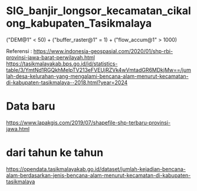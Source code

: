 # SIG_banjir_longsor_kecamatan_cikalong_kabupaten_Tasikmalaya
("DEM@1" < 50) + ("buffer_raster@1" = 1) + ("flow_accum@1" > 1000)

Referensi :
https://www.indonesia-geospasial.com/2020/01/shp-rbi-provinsi-jawa-barat-perwilayah.html
https://tasikmalayakab.bps.go.id/id/statistics-table/3/YmtNd1RGQkhMelpTV213eFVEUjRZVk4wVmtadGR6MDkjMw==/jumlah-desa-kelurahan-yang-mengalami-bencana-alam-menurut-kecamatan-di-kabupaten-tasikmalaya--2018.html?year=2024

# Data baru
https://www.lapakgis.com/2019/07/shapefile-shp-terbaru-provinsi-jawa.html

# dari tahun ke tahun
https://opendata.tasikmalayakab.go.id/dataset/jumlah-kejadian-bencana-alam-berdasarkan-jenis-bencana-alam-menurut-kecamatan-di-kabupaten-tasikmalaya
